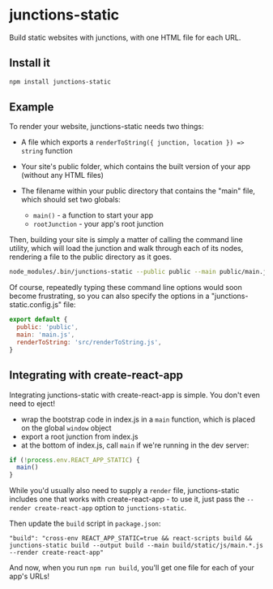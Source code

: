 # junctions-static

Build static websites with junctions, with one HTML file for each URL.

## Install it

```bash
npm install junctions-static
```

## Example

To render your website, junctions-static needs two things:

- A file which exports a `renderToString({ junction, location }) => string` function
- Your site's public folder, which contains the built version of your app (without any HTML files)
- The filename within your public directory that contains the "main" file, which should set two globals:

  * `main()` - a function to start your app 
  * `rootJunction` - your app's root junction

Then, building your site is simply a matter of calling the command line utility, which will load the junction and walk through each of its nodes, rendering a file to the public directory as it goes.

```bash
node_modules/.bin/junctions-static --public public --main public/main.js --render src/renderToString.js
```

Of course, repeatedly typing these command line options would soon become frustrating, so you can also specify the options in a "junctions-static.config.js" file:

```js
export default {
  public: 'public',
  main: 'main.js',
  renderToString: 'src/renderToString.js',
}
```

## Integrating with create-react-app

Integrating junctions-static with create-react-app is simple. You don't even need to eject!

- wrap the bootstrap code in index.js in a `main` function, which is placed on the global `window` object
- export a root junction from index.js
- at the bottom of index.js, call `main` if we're running in the dev server:

```js
if (!process.env.REACT_APP_STATIC) {
  main()
}
```

While you'd usually also need to supply a `render` file, junctions-static includes one that works with create-react-app - to use it, just pass the `--render create-react-app` option to `junctions-static`.

Then update the `build` script in `package.json`:

```
"build": "cross-env REACT_APP_STATIC=true && react-scripts build && junctions-static build --output build --main build/static/js/main.*.js --render create-react-app"
```

And now, when you run `npm run build`, you'll get one file for each of your app's URLs!